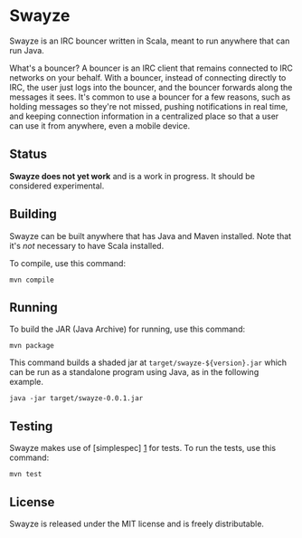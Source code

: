 Swayze
======

Swayze is an IRC bouncer written in Scala, meant to run anywhere that
can run Java.

What's a bouncer? A bouncer is an IRC client that remains connected to
IRC networks on your behalf. With a bouncer, instead of connecting
directly to IRC, the user just logs into the bouncer, and the bouncer
forwards along the messages it sees. It's common to use a bouncer for
a few reasons, such as holding messages so they're not missed, pushing
notifications in real time, and keeping connection information in
a centralized place so that a user can use it from anywhere, even
a mobile device.


Status
------

**Swayze does not yet work** and is a work in progress. It should be
considered experimental.


Building
--------

Swayze can be built anywhere that has Java and Maven installed. Note
that it's _not_ necessary to have Scala installed.

To compile, use this command:

    mvn compile


Running
-------

To build the JAR (Java Archive) for running, use this command:

    mvn package

This command builds a shaded jar at `target/swayze-${version}.jar` which
can be run as a standalone program using Java, as in the following
example.

    java -jar target/swayze-0.0.1.jar


Testing
-------

Swayze makes use of [simplespec] [1] for tests. To run the tests, use this
command:

    mvn test


License
-------

Swayze is released under the MIT license and is freely distributable.


[1]: https://github.com/SimpleFinance/simplespec
